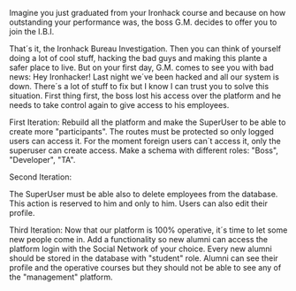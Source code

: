 Imagine you just graduated from your Ironhack course and because on how outstanding your performance was,
the boss G.M. decides to offer you to join the I.B.I.

That´s it, the Ironhack Bureau Investigation. Then you can think of yourself doing a lot of cool stuff, hacking the bad guys and making this plante a safer place to live. But on your first day, G.M. comes to see you with bad news: Hey Ironhacker! Last night we´ve been hacked and all our system is down. There´s a lot of stuff to fix but I know I can trust you to solve this situation.
First thing first, the boss lost his access over the platform and he needs to take control again to give access to his employees.

First Iteration:
  Rebuild all the platform and make the SuperUser to be able to create more "participants". The routes must be protected so only logged users can access it. For the moment foreign users can´t access it, only the superuser can create access.
  Make a schema with different roles: "Boss", "Developer", "TA".

Second Iteration:

  The SuperUser must be able also to delete employees from the database. This action is reserved to him and only to him. Users can also edit their profile.

  Third Iteration:
    Now that our platform is 100% operative, it´s time to let some new people come in.
    Add a functionality so new alumni can access the platform login with the Social Network of your choice. Every new alumni should be stored in the database with "student" role.
    Alumni can see their profile and the operative courses but they should not be able to see any of the "management" platform.

